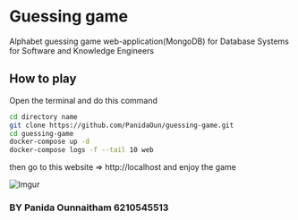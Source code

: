 # Guessing game
Alphabet guessing game web-application(MongoDB) for Database Systems for Software and Knowledge Engineers

## How to play
Open the terminal and do this command
```bash
cd directory name
git clone https://github.com/PanidaOun/guessing-game.git
cd guessing-game
docker-compose up -d
docker-compose logs -f --tail 10 web
```
then go to this website => http://localhost and enjoy the game

![Imgur](https://i.imgur.com/FsEJLGV.png)

### BY Panida Ounnaitham 6210545513

